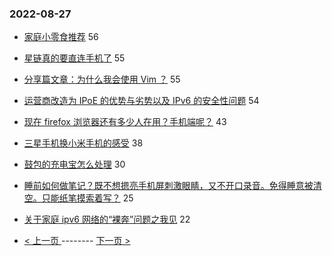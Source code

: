 ### 2022-08-27 
- [家庭小零食推荐](https://www.v2ex.com/t/875741) 56
- [星链真的要直连手机了](https://www.v2ex.com/t/875711) 55
- [分享篇文章：为什么我会使用 Vim ？](https://www.v2ex.com/t/875730) 55
- [运营商改造为 IPoE 的优势与劣势以及 IPv6 的安全性问题](https://www.v2ex.com/t/875762) 54
- [现在 firefox 浏览器还有多少人在用？手机端呢？](https://www.v2ex.com/t/875739) 43
- [三星手机换小米手机的感受](https://www.v2ex.com/t/875790) 38
- [鼓包的充电宝怎么处理](https://www.v2ex.com/t/875738) 30
- [睡前如何做笔记？既不想摁亮手机屏刺激眼睛，又不开口录音。免得睡意被清空。只能纸笔摸索着写？](https://www.v2ex.com/t/875751) 25
- [关于家庭 ipv6 网络的“裸奔”问题之我见](https://www.v2ex.com/t/875719) 22 

- [ < 上一页 ](https://github.com/able8/v2ex-hot-record/blob/master/2022-08-26.md) -------- [ 下一页 > ](https://github.com/able8/v2ex-hot-record/blob/master/2022-08-28.md)